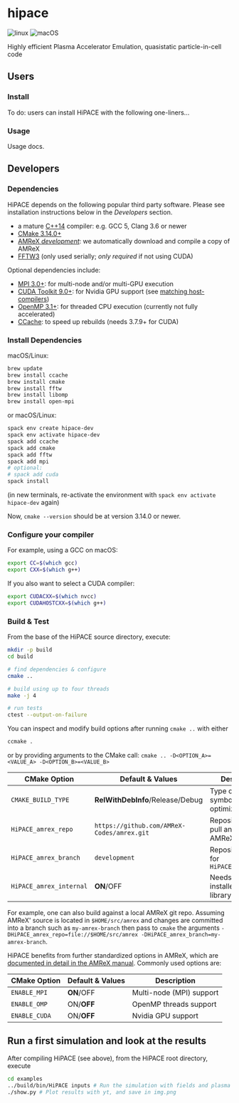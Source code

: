 # hipace

![linux](https://github.com/Hi-PACE/hipace/workflows/linux/badge.svg?branch=master&event=push)
![macOS](https://github.com/Hi-PACE/hipace/workflows/macos/badge.svg?branch=master&event=push)

Highly efficient Plasma Accelerator Emulation, quasistatic particle-in-cell code


## Users

### Install

To do: users can install HiPACE with the following one-liners...

### Usage

Usage docs.


## Developers

### Dependencies

HiPACE depends on the following popular third party software.
Please see installation instructions below in the *Developers* section.

- a mature [C++14](https://en.wikipedia.org/wiki/C%2B%2B14) compiler: e.g. GCC 5, Clang 3.6 or newer
- [CMake 3.14.0+](https://cmake.org/)
- [AMReX *development*](https://amrex-codes.github.io): we automatically download and compile a copy of AMReX
- [FFTW3](http://www.fftw.org/) (only used serially; *only required* if not using CUDA)

Optional dependencies include:
- [MPI 3.0+](https://www.mpi-forum.org/docs/): for multi-node and/or multi-GPU execution
- [CUDA Toolkit 9.0+](https://developer.nvidia.com/cuda-downloads): for Nvidia GPU support (see [matching host-compilers](https://gist.github.com/ax3l/9489132))
- [OpenMP 3.1+](https://www.openmp.org): for threaded CPU execution (currently not fully accelerated)
- [CCache](https://ccache.dev): to speed up rebuilds (needs 3.7.9+ for CUDA)

### Install Dependencies

macOS/Linux:
```bash
brew update
brew install ccache
brew install cmake
brew install fftw
brew install libomp
brew install open-mpi
```

or macOS/Linux:
```bash
spack env create hipace-dev
spack env activate hipace-dev
spack add ccache
spack add cmake
spack add fftw
spack add mpi
# optional:
# spack add cuda
spack install
```
(in new terminals, re-activate the environment with `spack env activate hipace-dev` again)

Now, `cmake --version` should be at version 3.14.0 or newer.

### Configure your compiler

For example, using a GCC on macOS:
```bash
export CC=$(which gcc)
export CXX=$(which g++)
```

If you also want to select a CUDA compiler:
```bash
export CUDACXX=$(which nvcc)
export CUDAHOSTCXX=$(which g++)
```

### Build & Test

From the base of the HiPACE source directory, execute:
```bash
mkdir -p build
cd build

# find dependencies & configure
cmake ..

# build using up to four threads
make -j 4

# run tests
ctest --output-on-failure
```

You can inspect and modify build options after running `cmake ..` with either
```bash
ccmake .
```

or by providing arguments to the CMake call: `cmake .. -D<OPTION_A>=<VALUE_A> -D<OPTION_B>=<VALUE_B>`

| CMake Option                 | Default & Values                           | Description                                         |
|------------------------------|--------------------------------------------|-----------------------------------------------------|
| `CMAKE_BUILD_TYPE`           | **RelWithDebInfo**/Release/Debug           | Type of build, symbols & optimizations              |
| `HiPACE_amrex_repo`          | `https://github.com/AMReX-Codes/amrex.git` | Repository URI to pull and build AMReX from         |
| `HiPACE_amrex_branch`        | `development`                              | Repository branch for `HiPACE_amrex_repo`           |
| `HiPACE_amrex_internal`      | **ON**/OFF                                 | Needs a pre-installed AMReX library if set to `OFF` |

For example, one can also build against a local AMReX git repo.
Assuming AMReX' source is located in `$HOME/src/amrex` and changes are committed into a branch such as `my-amrex-branch` then pass to `cmake` the arguments `-DHiPACE_amrex_repo=file://$HOME/src/amrex -DHiPACE_amrex_branch=my-amrex-branch`.

HiPACE benefits from further standardized options in AMReX, which are [documented in detail in the AMReX manual](https://amrex-codes.github.io/amrex/docs_html/BuildingAMReX.html#customization-options).
Commonly used options are:

| CMake Option                 | Default & Values                           | Description              |
|------------------------------|--------------------------------------------|--------------------------|
| `ENABLE_MPI`                 | **ON**/OFF                                 | Multi-node (MPI) support |
| `ENABLE_OMP`                 | ON/**OFF**                                 | OpenMP threads support   |
| `ENABLE_CUDA`                | ON/**OFF**                                 | Nvidia GPU support       |


## Run a first simulation and look at the results

After compiling HiPACE (see above), from the HiPACE root directory, execute
```bash
cd examples
../build/bin/HiPACE inputs # Run the simulation with fields and plasma and beam particles
./show.py # Plot results with yt, and save in img.png
```
